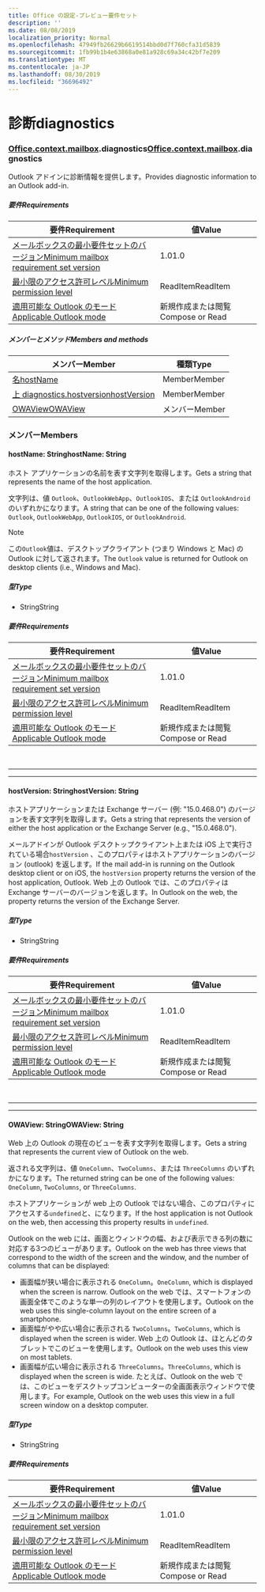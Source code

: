 ```yaml
---
title: Office の設定-プレビュー要件セット
description: ''
ms.date: 08/08/2019
localization_priority: Normal
ms.openlocfilehash: 47949fb26629b6619514bbd0d7f760cfa31d5839
ms.sourcegitcommit: 1fb99b1b4e63868a0e81a928c69a34c42bf7e209
ms.translationtype: MT
ms.contentlocale: ja-JP
ms.lasthandoff: 08/30/2019
ms.locfileid: "36696492"
---
```

# <a name="diagnostics"></a><span data-ttu-id="392b7-102">診断</span><span class="sxs-lookup"><span data-stu-id="392b7-102">diagnostics</span></span>

### <a name="officeofficemdcontextofficecontextmdmailboxofficecontextmailboxmddiagnostics"></a><span data-ttu-id="392b7-103">[Office](Office.md)[.context](Office.context.md)[.mailbox](Office.context.mailbox.md).diagnostics</span><span class="sxs-lookup"><span data-stu-id="392b7-103">[Office](Office.md)[.context](Office.context.md)[.mailbox](Office.context.mailbox.md).diagnostics</span></span>

<span data-ttu-id="392b7-104">Outlook アドインに診断情報を提供します。</span><span class="sxs-lookup"><span data-stu-id="392b7-104">Provides diagnostic information to an Outlook add-in.</span></span>

##### <a name="requirements"></a><span data-ttu-id="392b7-105">要件</span><span class="sxs-lookup"><span data-stu-id="392b7-105">Requirements</span></span>

|<span data-ttu-id="392b7-106">要件</span><span class="sxs-lookup"><span data-stu-id="392b7-106">Requirement</span></span>| <span data-ttu-id="392b7-107">値</span><span class="sxs-lookup"><span data-stu-id="392b7-107">Value</span></span>|
|---|---|
|[<span data-ttu-id="392b7-108">メールボックスの最小要件セットのバージョン</span><span class="sxs-lookup"><span data-stu-id="392b7-108">Minimum mailbox requirement set version</span></span>](/office/dev/add-ins/reference/requirement-sets/outlook-api-requirement-sets)| <span data-ttu-id="392b7-109">1.0</span><span class="sxs-lookup"><span data-stu-id="392b7-109">1.0</span></span>|
|[<span data-ttu-id="392b7-110">最小限のアクセス許可レベル</span><span class="sxs-lookup"><span data-stu-id="392b7-110">Minimum permission level</span></span>](/outlook/add-ins/understanding-outlook-add-in-permissions)| <span data-ttu-id="392b7-111">ReadItem</span><span class="sxs-lookup"><span data-stu-id="392b7-111">ReadItem</span></span>|
|[<span data-ttu-id="392b7-112">適用可能な Outlook のモード</span><span class="sxs-lookup"><span data-stu-id="392b7-112">Applicable Outlook mode</span></span>](/outlook/add-ins/#extension-points)| <span data-ttu-id="392b7-113">新規作成または閲覧</span><span class="sxs-lookup"><span data-stu-id="392b7-113">Compose or Read</span></span>|

##### <a name="members-and-methods"></a><span data-ttu-id="392b7-114">メンバーとメソッド</span><span class="sxs-lookup"><span data-stu-id="392b7-114">Members and methods</span></span>

| <span data-ttu-id="392b7-115">メンバー</span><span class="sxs-lookup"><span data-stu-id="392b7-115">Member</span></span> | <span data-ttu-id="392b7-116">種類</span><span class="sxs-lookup"><span data-stu-id="392b7-116">Type</span></span> |
|--------|------|
| [<span data-ttu-id="392b7-117">名</span><span class="sxs-lookup"><span data-stu-id="392b7-117">hostName</span></span>](#hostname-string) | <span data-ttu-id="392b7-118">Member</span><span class="sxs-lookup"><span data-stu-id="392b7-118">Member</span></span> |
| [<span data-ttu-id="392b7-119">上 diagnostics.hostversion</span><span class="sxs-lookup"><span data-stu-id="392b7-119">hostVersion</span></span>](#hostversion-string) | <span data-ttu-id="392b7-120">Member</span><span class="sxs-lookup"><span data-stu-id="392b7-120">Member</span></span> |
| [<span data-ttu-id="392b7-121">OWAView</span><span class="sxs-lookup"><span data-stu-id="392b7-121">OWAView</span></span>](#owaview-string) | <span data-ttu-id="392b7-122">メンバー</span><span class="sxs-lookup"><span data-stu-id="392b7-122">Member</span></span> |

### <a name="members"></a><span data-ttu-id="392b7-123">メンバー</span><span class="sxs-lookup"><span data-stu-id="392b7-123">Members</span></span>

#### <a name="hostname-string"></a><span data-ttu-id="392b7-124">hostName: String</span><span class="sxs-lookup"><span data-stu-id="392b7-124">hostName: String</span></span>

<span data-ttu-id="392b7-125">ホスト アプリケーションの名前を表す文字列を取得します。</span><span class="sxs-lookup"><span data-stu-id="392b7-125">Gets a string that represents the name of the host application.</span></span>

<span data-ttu-id="392b7-126">文字列は、値 `Outlook`、`OutlookWebApp`、`OutlookIOS`、または `OutlookAndroid` のいずれかになります。</span><span class="sxs-lookup"><span data-stu-id="392b7-126">A string that can be one of the following values: `Outlook`, `OutlookWebApp`, `OutlookIOS`, or `OutlookAndroid`.</span></span>

> [!NOTE]
> <span data-ttu-id="392b7-127">この`Outlook`値は、デスクトップクライアント (つまり Windows と Mac) の Outlook に対して返されます。</span><span class="sxs-lookup"><span data-stu-id="392b7-127">The `Outlook` value is returned for Outlook on desktop clients (i.e., Windows and Mac).</span></span>

##### <a name="type"></a><span data-ttu-id="392b7-128">型</span><span class="sxs-lookup"><span data-stu-id="392b7-128">Type</span></span>

*   <span data-ttu-id="392b7-129">String</span><span class="sxs-lookup"><span data-stu-id="392b7-129">String</span></span>

##### <a name="requirements"></a><span data-ttu-id="392b7-130">要件</span><span class="sxs-lookup"><span data-stu-id="392b7-130">Requirements</span></span>

|<span data-ttu-id="392b7-131">要件</span><span class="sxs-lookup"><span data-stu-id="392b7-131">Requirement</span></span>| <span data-ttu-id="392b7-132">値</span><span class="sxs-lookup"><span data-stu-id="392b7-132">Value</span></span>|
|---|---|
|[<span data-ttu-id="392b7-133">メールボックスの最小要件セットのバージョン</span><span class="sxs-lookup"><span data-stu-id="392b7-133">Minimum mailbox requirement set version</span></span>](/office/dev/add-ins/reference/requirement-sets/outlook-api-requirement-sets)| <span data-ttu-id="392b7-134">1.0</span><span class="sxs-lookup"><span data-stu-id="392b7-134">1.0</span></span>|
|[<span data-ttu-id="392b7-135">最小限のアクセス許可レベル</span><span class="sxs-lookup"><span data-stu-id="392b7-135">Minimum permission level</span></span>](/outlook/add-ins/understanding-outlook-add-in-permissions)| <span data-ttu-id="392b7-136">ReadItem</span><span class="sxs-lookup"><span data-stu-id="392b7-136">ReadItem</span></span>|
|[<span data-ttu-id="392b7-137">適用可能な Outlook のモード</span><span class="sxs-lookup"><span data-stu-id="392b7-137">Applicable Outlook mode</span></span>](/outlook/add-ins/#extension-points)| <span data-ttu-id="392b7-138">新規作成または閲覧</span><span class="sxs-lookup"><span data-stu-id="392b7-138">Compose or Read</span></span>|

<br>

---
---

#### <a name="hostversion-string"></a><span data-ttu-id="392b7-139">hostVersion: String</span><span class="sxs-lookup"><span data-stu-id="392b7-139">hostVersion: String</span></span>

<span data-ttu-id="392b7-140">ホストアプリケーションまたは Exchange サーバー (例: "15.0.468.0") のバージョンを表す文字列を取得します。</span><span class="sxs-lookup"><span data-stu-id="392b7-140">Gets a string that represents the version of either the host application or the Exchange Server (e.g., "15.0.468.0").</span></span>

<span data-ttu-id="392b7-141">メールアドインが Outlook デスクトップクライアント上または iOS 上で実行されている場合`hostVersion` 、このプロパティはホストアプリケーションのバージョン (outlook) を返します。</span><span class="sxs-lookup"><span data-stu-id="392b7-141">If the mail add-in is running on the Outlook desktop client or on iOS, the `hostVersion` property returns the version of the host application, Outlook.</span></span> <span data-ttu-id="392b7-142">Web 上の Outlook では、このプロパティは Exchange サーバーのバージョンを返します。</span><span class="sxs-lookup"><span data-stu-id="392b7-142">In Outlook on the web, the property returns the version of the Exchange Server.</span></span>

##### <a name="type"></a><span data-ttu-id="392b7-143">型</span><span class="sxs-lookup"><span data-stu-id="392b7-143">Type</span></span>

*   <span data-ttu-id="392b7-144">String</span><span class="sxs-lookup"><span data-stu-id="392b7-144">String</span></span>

##### <a name="requirements"></a><span data-ttu-id="392b7-145">要件</span><span class="sxs-lookup"><span data-stu-id="392b7-145">Requirements</span></span>

|<span data-ttu-id="392b7-146">要件</span><span class="sxs-lookup"><span data-stu-id="392b7-146">Requirement</span></span>| <span data-ttu-id="392b7-147">値</span><span class="sxs-lookup"><span data-stu-id="392b7-147">Value</span></span>|
|---|---|
|[<span data-ttu-id="392b7-148">メールボックスの最小要件セットのバージョン</span><span class="sxs-lookup"><span data-stu-id="392b7-148">Minimum mailbox requirement set version</span></span>](/office/dev/add-ins/reference/requirement-sets/outlook-api-requirement-sets)| <span data-ttu-id="392b7-149">1.0</span><span class="sxs-lookup"><span data-stu-id="392b7-149">1.0</span></span>|
|[<span data-ttu-id="392b7-150">最小限のアクセス許可レベル</span><span class="sxs-lookup"><span data-stu-id="392b7-150">Minimum permission level</span></span>](/outlook/add-ins/understanding-outlook-add-in-permissions)| <span data-ttu-id="392b7-151">ReadItem</span><span class="sxs-lookup"><span data-stu-id="392b7-151">ReadItem</span></span>|
|[<span data-ttu-id="392b7-152">適用可能な Outlook のモード</span><span class="sxs-lookup"><span data-stu-id="392b7-152">Applicable Outlook mode</span></span>](/outlook/add-ins/#extension-points)| <span data-ttu-id="392b7-153">新規作成または閲覧</span><span class="sxs-lookup"><span data-stu-id="392b7-153">Compose or Read</span></span>|

<br>

---
---

#### <a name="owaview-string"></a><span data-ttu-id="392b7-154">OWAView: String</span><span class="sxs-lookup"><span data-stu-id="392b7-154">OWAView: String</span></span>

<span data-ttu-id="392b7-155">Web 上の Outlook の現在のビューを表す文字列を取得します。</span><span class="sxs-lookup"><span data-stu-id="392b7-155">Gets a string that represents the current view of Outlook on the web.</span></span>

<span data-ttu-id="392b7-156">返される文字列は、値 `OneColumn`、`TwoColumns`、または `ThreeColumns` のいずれかになります。</span><span class="sxs-lookup"><span data-stu-id="392b7-156">The returned string can be one of the following values: `OneColumn`, `TwoColumns`, or `ThreeColumns`.</span></span>

<span data-ttu-id="392b7-157">ホストアプリケーションが web 上の Outlook ではない場合、このプロパティにアクセスする`undefined`と、になります。</span><span class="sxs-lookup"><span data-stu-id="392b7-157">If the host application is not Outlook on the web, then accessing this property results in `undefined`.</span></span>

<span data-ttu-id="392b7-158">Outlook on the web には、画面とウィンドウの幅、および表示できる列の数に対応する3つのビューがあります。</span><span class="sxs-lookup"><span data-stu-id="392b7-158">Outlook on the web has three views that correspond to the width of the screen and the window, and the number of columns that can be displayed:</span></span>

*   <span data-ttu-id="392b7-159">画面幅が狭い場合に表示される `OneColumn`。</span><span class="sxs-lookup"><span data-stu-id="392b7-159">`OneColumn`, which is displayed when the screen is narrow.</span></span> <span data-ttu-id="392b7-160">Outlook on the web では、スマートフォンの画面全体でこのような単一の列のレイアウトを使用します。</span><span class="sxs-lookup"><span data-stu-id="392b7-160">Outlook on the web uses this single-column layout on the entire screen of a smartphone.</span></span>
*   <span data-ttu-id="392b7-161">画面幅がやや広い場合に表示される `TwoColumns`。</span><span class="sxs-lookup"><span data-stu-id="392b7-161">`TwoColumns`, which is displayed when the screen is wider.</span></span> <span data-ttu-id="392b7-162">Web 上の Outlook は、ほとんどのタブレットでこのビューを使用します。</span><span class="sxs-lookup"><span data-stu-id="392b7-162">Outlook on the web uses this view on most tablets.</span></span>
*   <span data-ttu-id="392b7-163">画面幅が広い場合に表示される `ThreeColumns`。</span><span class="sxs-lookup"><span data-stu-id="392b7-163">`ThreeColumns`, which is displayed when the screen is wide.</span></span> <span data-ttu-id="392b7-164">たとえば、Outlook on the web では、このビューをデスクトップコンピューターの全画面表示ウィンドウで使用します。</span><span class="sxs-lookup"><span data-stu-id="392b7-164">For example, Outlook on the web uses this view in a full screen window on a desktop computer.</span></span>

##### <a name="type"></a><span data-ttu-id="392b7-165">型</span><span class="sxs-lookup"><span data-stu-id="392b7-165">Type</span></span>

*   <span data-ttu-id="392b7-166">String</span><span class="sxs-lookup"><span data-stu-id="392b7-166">String</span></span>

##### <a name="requirements"></a><span data-ttu-id="392b7-167">要件</span><span class="sxs-lookup"><span data-stu-id="392b7-167">Requirements</span></span>

|<span data-ttu-id="392b7-168">要件</span><span class="sxs-lookup"><span data-stu-id="392b7-168">Requirement</span></span>| <span data-ttu-id="392b7-169">値</span><span class="sxs-lookup"><span data-stu-id="392b7-169">Value</span></span>|
|---|---|
|[<span data-ttu-id="392b7-170">メールボックスの最小要件セットのバージョン</span><span class="sxs-lookup"><span data-stu-id="392b7-170">Minimum mailbox requirement set version</span></span>](/office/dev/add-ins/reference/requirement-sets/outlook-api-requirement-sets)| <span data-ttu-id="392b7-171">1.0</span><span class="sxs-lookup"><span data-stu-id="392b7-171">1.0</span></span>|
|[<span data-ttu-id="392b7-172">最小限のアクセス許可レベル</span><span class="sxs-lookup"><span data-stu-id="392b7-172">Minimum permission level</span></span>](/outlook/add-ins/understanding-outlook-add-in-permissions)| <span data-ttu-id="392b7-173">ReadItem</span><span class="sxs-lookup"><span data-stu-id="392b7-173">ReadItem</span></span>|
|[<span data-ttu-id="392b7-174">適用可能な Outlook のモード</span><span class="sxs-lookup"><span data-stu-id="392b7-174">Applicable Outlook mode</span></span>](/outlook/add-ins/#extension-points)| <span data-ttu-id="392b7-175">新規作成または閲覧</span><span class="sxs-lookup"><span data-stu-id="392b7-175">Compose or Read</span></span>|
